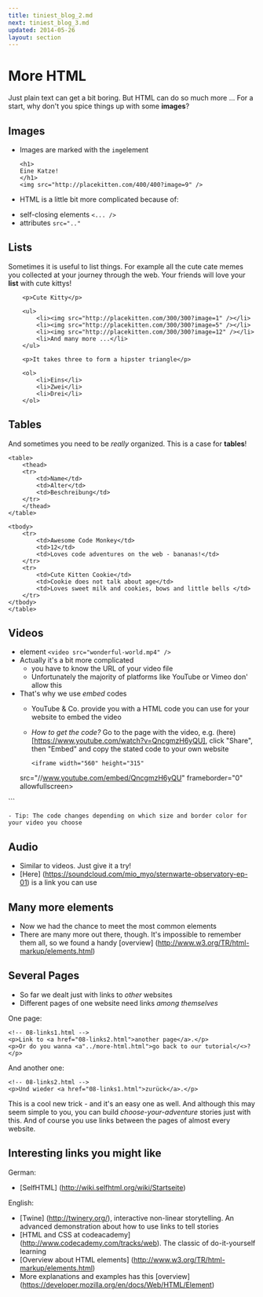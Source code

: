 ```yaml
---
title: tiniest_blog_2.md
next: tiniest_blog_3.md
updated: 2014-05-26
layout: section
---
```


# More HTML

Just plain text can get a bit boring. But HTML can do so much more ...
For a start, why don't you spice things up with some __images__?

## Images

* Images are marked with the `img`element

    ```
    <h1>
    Eine Katze!
    </h1>
    <img src="http://placekitten.com/400/400?image=9" />
    ```

*  HTML is a little bit more complicated because of:
  - self-closing elements `<... />`
  - attributes `src=".."`

## Lists

Sometimes it is useful to list things. For example all the cute cate memes you collected at your journey through the web.
Your friends will love your __list__ with cute kittys!

```
    <p>Cute Kitty</p>
   
    <ul>
        <li><img src="http://placekitten.com/300/300?image=1" /></li>
        <li><img src="http://placekitten.com/300/300?image=5" /></li>
        <li><img src="http://placekitten.com/300/300?image=12" /></li>
        <li>And many more ...</li>
    </ul>
 
    <p>It takes three to form a hipster triangle</p>
    
    <ol>
        <li>Eins</li>
        <li>Zwei</li>
        <li>Drei</li>
    </ol>
```

## Tables

And sometimes you need to be *really* organized. This is a case for __tables__!

```
<table>
    <thead>
    <tr>
        <td>Name</td>
        <td>Alter</td>
        <td>Beschreibung</td>
    </tr>
    </thead>
</table>

<tbody>
    <tr>
        <td>Awesome Code Monkey</td>
        <td>12</td>
        <td>Loves code adventures on the web - bananas!</td>
    </tr>
    <tr>
        <td>Cute Kitten Cookie</td>
        <td>Cookie does not talk about age</td>
        <td>Loves sweet milk and cookies, bows and little bells </td>
    </tr>
</tbody>
</table>
```

## Videos

* element `<video src="wonderful-world.mp4" />`
* Actually it's a bit more complicated
    - you have to know the URL of your video file
    - Unfortunately the majority of platforms like YouTube or Vimeo don' allow this
* That's why we use *embed* codes
    - YouTube & Co. provide you with a HTML code you can use for your website to embed the video
    - *How to get the code?*
      Go to the page with the video, e.g. (here)[https://www.youtube.com/watch?v=QncgmzH6yQU], click "Share", then             "Embed" and copy the stated code to your own website

        ```
        <iframe width="560" height="315"
    src="//www.youtube.com/embed/QncgmzH6yQU"
    frameborder="0" allowfullscreen>
</iframe>
        ```
    
    - Tip: The code changes depending on which size and border color for your video you choose

## Audio

* Similar to videos. Just give it a try!
* [Here] (https://soundcloud.com/mio_myo/sternwarte-observatory-ep-01) is a link you can use

## Many more elements

* Now we had the chance to meet the most common elements
* There are many more out there, though. It's impossible to remember them all, so we found a handy [overview] (http://www.w3.org/TR/html-markup/elements.html)
 
## Several Pages

* So far we dealt just with links to *other* websites
* Different pages of one website need links *among themselves*

One page:

```
<!-- 08-links1.html -->
<p>Link to <a href="08-links2.html">another page</a>.</p>
<p>Or do you wanna <a"../more-html.html">go back to our tutorial</<>?</p>
```

And another one:

```
<!-- 08-links2.html -->
<p>Und wieder <a href="08-links1.html">zurück</a>.</p>
```

This is a cool new trick - and it's an easy one as well. And although this may seem simple to you, you can build *choose-your-adventure* stories just with this. And of course you use links between the pages of almost every website.
    
## Interesting links you might like

German:
* [SelfHTML] (http://wiki.selfhtml.org/wiki/Startseite)

English:
* [Twine] (http://twinery.org/), interactive non-linear storytelling. An advanced demonstration about how to use links to tell stories
* [HTML and CSS at codeacademy] (http://www.codecademy.com/tracks/web). The classic of do-it-yourself learning
* [Overview about HTML elements] (http://www.w3.org/TR/html-markup/elements.html)
*  More explanations and examples has this [overview] (https://developer.mozilla.org/en/docs/Web/HTML/Element)
    
    
    
    
    
    
    
    

